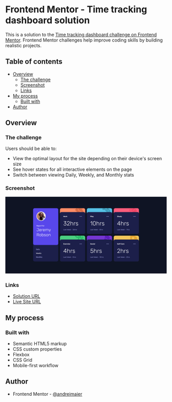 # Frontend Mentor - Time tracking dashboard solution

This is a solution to the [Time tracking dashboard challenge on Frontend Mentor](https://www.frontendmentor.io/challenges/time-tracking-dashboard-UIQ7167Jw). Frontend Mentor challenges help improve coding skills by building realistic projects. 

## Table of contents

- [Overview](#overview)
  - [The challenge](#the-challenge)
  - [Screenshot](#screenshot)
  - [Links](#links)
- [My process](#my-process)
  - [Built with](#built-with)
- [Author](#author)


## Overview

### The challenge

Users should be able to:

- View the optimal layout for the site depending on their device's screen size
- See hover states for all interactive elements on the page
- Switch between viewing Daily, Weekly, and Monthly stats

### Screenshot

![](./Screenshot.png)

### Links

- [Solution URL](https://github.com/andreimaier/timeTrackingApp)
- [Live Site URL](https://andreimaier.github.io/timeTrackingApp/)

## My process

### Built with

- Semantic HTML5 markup
- CSS custom properties
- Flexbox
- CSS Grid
- Mobile-first workflow




## Author


- Frontend Mentor - [@andreimaier](https://www.frontendmentor.io/profile/andreimaier)

